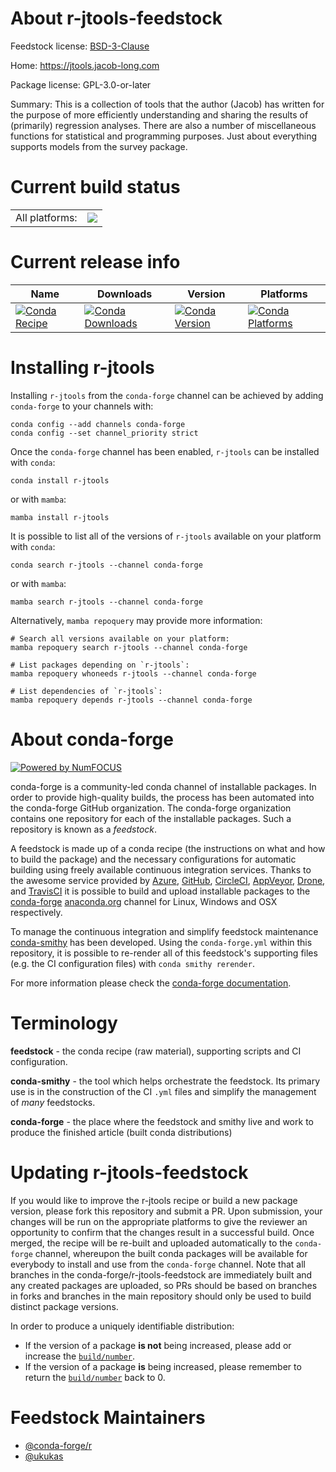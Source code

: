 About r-jtools-feedstock
========================

Feedstock license: [BSD-3-Clause](https://github.com/conda-forge/r-jtools-feedstock/blob/main/LICENSE.txt)

Home: https://jtools.jacob-long.com

Package license: GPL-3.0-or-later

Summary: This is a collection of tools that the author (Jacob) has written for the purpose of more efficiently understanding and sharing the results of (primarily) regression analyses. There are also a number of miscellaneous functions for statistical and programming purposes. Just about everything supports models from the survey package.

Current build status
====================


<table><tr><td>All platforms:</td>
    <td>
      <a href="https://dev.azure.com/conda-forge/feedstock-builds/_build/latest?definitionId=14384&branchName=main">
        <img src="https://dev.azure.com/conda-forge/feedstock-builds/_apis/build/status/r-jtools-feedstock?branchName=main">
      </a>
    </td>
  </tr>
</table>

Current release info
====================

| Name | Downloads | Version | Platforms |
| --- | --- | --- | --- |
| [![Conda Recipe](https://img.shields.io/badge/recipe-r--jtools-green.svg)](https://anaconda.org/conda-forge/r-jtools) | [![Conda Downloads](https://img.shields.io/conda/dn/conda-forge/r-jtools.svg)](https://anaconda.org/conda-forge/r-jtools) | [![Conda Version](https://img.shields.io/conda/vn/conda-forge/r-jtools.svg)](https://anaconda.org/conda-forge/r-jtools) | [![Conda Platforms](https://img.shields.io/conda/pn/conda-forge/r-jtools.svg)](https://anaconda.org/conda-forge/r-jtools) |

Installing r-jtools
===================

Installing `r-jtools` from the `conda-forge` channel can be achieved by adding `conda-forge` to your channels with:

```
conda config --add channels conda-forge
conda config --set channel_priority strict
```

Once the `conda-forge` channel has been enabled, `r-jtools` can be installed with `conda`:

```
conda install r-jtools
```

or with `mamba`:

```
mamba install r-jtools
```

It is possible to list all of the versions of `r-jtools` available on your platform with `conda`:

```
conda search r-jtools --channel conda-forge
```

or with `mamba`:

```
mamba search r-jtools --channel conda-forge
```

Alternatively, `mamba repoquery` may provide more information:

```
# Search all versions available on your platform:
mamba repoquery search r-jtools --channel conda-forge

# List packages depending on `r-jtools`:
mamba repoquery whoneeds r-jtools --channel conda-forge

# List dependencies of `r-jtools`:
mamba repoquery depends r-jtools --channel conda-forge
```


About conda-forge
=================

[![Powered by
NumFOCUS](https://img.shields.io/badge/powered%20by-NumFOCUS-orange.svg?style=flat&colorA=E1523D&colorB=007D8A)](https://numfocus.org)

conda-forge is a community-led conda channel of installable packages.
In order to provide high-quality builds, the process has been automated into the
conda-forge GitHub organization. The conda-forge organization contains one repository
for each of the installable packages. Such a repository is known as a *feedstock*.

A feedstock is made up of a conda recipe (the instructions on what and how to build
the package) and the necessary configurations for automatic building using freely
available continuous integration services. Thanks to the awesome service provided by
[Azure](https://azure.microsoft.com/en-us/services/devops/), [GitHub](https://github.com/),
[CircleCI](https://circleci.com/), [AppVeyor](https://www.appveyor.com/),
[Drone](https://cloud.drone.io/welcome), and [TravisCI](https://travis-ci.com/)
it is possible to build and upload installable packages to the
[conda-forge](https://anaconda.org/conda-forge) [anaconda.org](https://anaconda.org/)
channel for Linux, Windows and OSX respectively.

To manage the continuous integration and simplify feedstock maintenance
[conda-smithy](https://github.com/conda-forge/conda-smithy) has been developed.
Using the ``conda-forge.yml`` within this repository, it is possible to re-render all of
this feedstock's supporting files (e.g. the CI configuration files) with ``conda smithy rerender``.

For more information please check the [conda-forge documentation](https://conda-forge.org/docs/).

Terminology
===========

**feedstock** - the conda recipe (raw material), supporting scripts and CI configuration.

**conda-smithy** - the tool which helps orchestrate the feedstock.
                   Its primary use is in the construction of the CI ``.yml`` files
                   and simplify the management of *many* feedstocks.

**conda-forge** - the place where the feedstock and smithy live and work to
                  produce the finished article (built conda distributions)


Updating r-jtools-feedstock
===========================

If you would like to improve the r-jtools recipe or build a new
package version, please fork this repository and submit a PR. Upon submission,
your changes will be run on the appropriate platforms to give the reviewer an
opportunity to confirm that the changes result in a successful build. Once
merged, the recipe will be re-built and uploaded automatically to the
`conda-forge` channel, whereupon the built conda packages will be available for
everybody to install and use from the `conda-forge` channel.
Note that all branches in the conda-forge/r-jtools-feedstock are
immediately built and any created packages are uploaded, so PRs should be based
on branches in forks and branches in the main repository should only be used to
build distinct package versions.

In order to produce a uniquely identifiable distribution:
 * If the version of a package **is not** being increased, please add or increase
   the [``build/number``](https://docs.conda.io/projects/conda-build/en/latest/resources/define-metadata.html#build-number-and-string).
 * If the version of a package **is** being increased, please remember to return
   the [``build/number``](https://docs.conda.io/projects/conda-build/en/latest/resources/define-metadata.html#build-number-and-string)
   back to 0.

Feedstock Maintainers
=====================

* [@conda-forge/r](https://github.com/orgs/conda-forge/teams/r/)
* [@ukukas](https://github.com/ukukas/)

